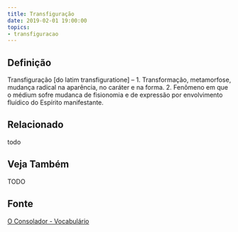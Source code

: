 ```yaml
---
title: Transfiguração
date: 2019-02-01 19:00:00
topics:
- transfiguracao
---
```


## Definição
Transfiguração [do latim transfiguratione] – 1. Transformação, metamorfose,
mudança radical na aparência, no caráter e na forma. 2. Fenômeno em que o
médium sofre mudanca de fisionomia e de expressão por envolvimento fluídico do
Espírito manifestante.
 
## Relacionado
todo

## Veja Também
TODO

## Fonte
[O Consolador - Vocabulário](http://www.oconsolador.com.br/linkfixo/vocabulario/principal.html)
